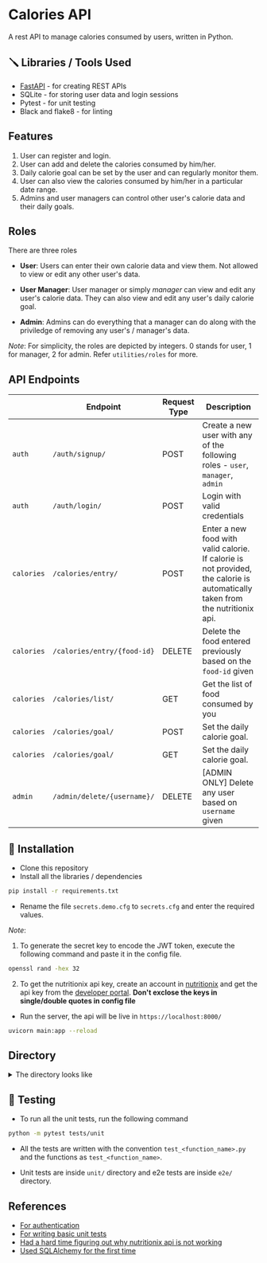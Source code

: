 # Calories API

A rest API to manage calories consumed by users, written in Python.

## 🪛 Libraries / Tools Used
- [FastAPI](fastapi.tiangolo.com/) - for creating REST APIs
- SQLite - for storing user data and login sessions
- Pytest - for unit testing
- Black and flake8 - for linting

## Features

1. User can register and login.
2. User can add and delete the calories consumed by him/her.
3. Daily calorie goal can be set by the user and can regularly monitor them.
4. User can also view the calories consumed by him/her in a particular date range.
5. Admins and user managers can control other user's calorie data and their daily goals.

## Roles

There are three roles
- **User**: Users can enter their own calorie data and view them. Not allowed to view or edit any other user's data.

- **User Manager**: User manager or simply *manager* can view and edit any user's calorie data. They can also view and edit any user's daily calorie goal.

- **Admin**: Admins can do everything that a manager can do along with the priviledge of removing any user's / manager's data.

*Note*: For simplicity, the roles are depicted by integers. 0 stands for user, 1 for manager, 2 for admin. Refer `utilities/roles` for more.

## API Endpoints

|  | Endpoint | Request Type | Description |
| ----------- | ----------- | ----------- | ----------- |
| `auth` | `/auth/signup/` | POST | Create a new user with any of the following roles - `user`, `manager`, `admin` | |
| `auth` | `/auth/login/` | POST | Login with valid credentials |
| `calories` | `/calories/entry/` | POST | Enter a new food with valid calorie. If calorie is not provided, the calorie is automatically taken from the nutritionix api. |
| `calories` | `/calories/entry/{food-id}` | DELETE | Delete the food entered previously based on the `food-id` given |
| `calories` | `/calories/list/` | GET | Get the list of food consumed by you |
| `calories` | `/calories/goal/` | POST | Set the daily calorie goal. |
| `calories` | `/calories/goal/` | GET | Set the daily calorie goal. |
| `admin` | `/admin/delete/{username}/` | DELETE | [ADMIN ONLY] Delete any user based on `username` given |

## 🚀 Installation

- Clone this repository
- Install all the libraries / dependencies

```bash
pip install -r requirements.txt
```

- Rename the file `secrets.demo.cfg` to `secrets.cfg` and enter the required values.

*Note*: 
1. To generate the secret key to encode the JWT token, execute the following command and paste it in the config file.

```bash
openssl rand -hex 32
```

2. To get the nutritionix api key, create an account in [nutritionix](https://www.nutritionix.com/) and get the api key from the [developer portal](https://developer.nutritionix.com/).
**Don't exclose the keys in single/double quotes in config file**

- Run the server, the api will be live in `https://localhost:8000/`

```bash
uvicorn main:app --reload
```

## Directory

<details>
<summary>The directory looks like</summary>

```
├── auth : contains jwt and password related operations
│   ├── __init__.py
│   ├── jwt.py
│   ├── password.py
│   └── status.py
├── calories.db : main db file
├── db : contains all database related operations
│   ├── auth.py
│   ├── __init__.py
│   ├── models.py
│   ├── operations.p
├── main.py : contains fastAPI endpoints
├── README.md
├── requirements.txt
├── routes : contains all the routes
│   ├── admin.py
│   ├── auth.py
│   ├── calories.py
├── schemas : schemas defined for response and request type
│   ├── auth.py
│   ├── calories.py
│   ├── __init__.py
├── secrets.cfg : config file for jwt and nutritionix api key
├── tests : testing environment
│   ├── e2e
│   │   └── demo.py
│   └── unit
│       ├── test_jwt_operations.py
│       ├── test_password_operations.py
│       └── test_table_operations.py
└── utilities : other miscellaneous functions
    ├── check_goal.py
    ├── current_date_time.py
    ├── get_calories.py
    ├── __init__.py
    └── roles.py
```

</details>


## 🧪 Testing

- To run all the unit tests, run the following command

```bash
python -m pytest tests/unit
```

- All the tests are written with the convention `test_<function_name>.py` and the functions as `test_<function_name>`.

- Unit tests are inside `unit/` directory and e2e tests are inside `e2e/` directory. 

## References

- [For authentication](https://fastapi.tiangolo.com/tutorial/security/oauth2-jwt/)
- [For writing basic unit tests](https://www.freecodecamp.org/news/how-to-write-unit-tests-for-python-functions/)
- [Had a hard time figuring out why nutritionix api is not working](https://stackoverflow.com/questions/76465149/getting-401-unauthorized-status-in-an-api)
- [Used SQLAlchemy for the first time](https://docs.sqlalchemy.org/en/20/)